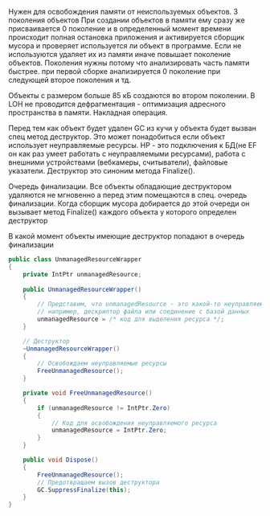 Нужен для освобождения памяти от неиспользуемых объектов.
3 поколения объектов
При создании объектов в памяти ему сразу же присваивается 0 поколение и в определенный момент  времени происходит полная остановка приложения и активируется сборщик мусора и проверяет используется ли объект в программе. Если не используются удаляет их из памяти иначе повышает поколение объектов.
Поколения нужны потому что анализировать часть памяти быстрее.
при первой сборке анализируется 0 поколение при следующей второе поколения и тд.

Объекты с размером больше 85 кБ создаются во втором поколении.
В LOH не проводится дефрагментация - оптимизация адресного пространства в памяти. Накладная операция.

Перед тем как объект будет удален GC из кучи у объекта будет вызван спец метод деструктор. Это может понадобиться если объект использует неуправляемые ресурсы. НР - это подключения к БД(не EF он как раз умеет работать с неуправляемыми ресурсами), работа с внешними устройствами (вебкамеры, считыватели), файловые указатели.
Деструктор это синоним метода Finalize().

Очередь финализации.
Все объекты обладающие деструктором удаляются не мгновенно а перед этим помещаются в спец. очередь финализации. Когда сборщик мусора добирается до этой очереди он вызывает метод Finalize() каждого объекта у которого определен деструктор

В какой момент объекты имеющие деструктор попадают в очередь финализации

```csharp
public class UnmanagedResourceWrapper
{
    private IntPtr unmanagedResource;
    
    public UnmanagedResourceWrapper()
    {
        // Представим, что unmanagedResource - это какой-то неуправляемый ресурс,
        // например, дескриптор файла или соединение с базой данных
        unmanagedResource = /* код для выделения ресурса */;
    }

    // Деструктор
    ~UnmanagedResourceWrapper()
    {
        // Освобождаем неуправляемые ресурсы
        FreeUnmanagedResource();
    }

    private void FreeUnmanagedResource()
    {
        if (unmanagedResource != IntPtr.Zero)
        {
            // Код для освобождения неуправляемого ресурса
            unmanagedResource = IntPtr.Zero;
        }
    }

    public void Dispose()
    {
        FreeUnmanagedResource();
        // Предотвращаем вызов деструктора
        GC.SuppressFinalize(this);
    }
}
```